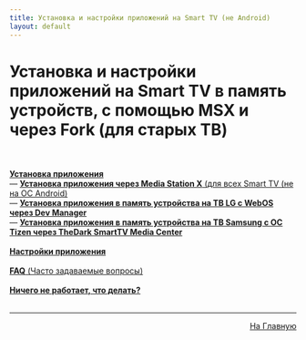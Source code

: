 ```yaml
---
title: Установка и настройки приложений на Smart TV (не Android)
layout: default
---
```

# Установка и настройки приложений на Smart TV в память устройств, с помощью MSX и через Fork (для старых ТВ)<br><br>

<a href="https://lazykpub.github.io/Lazykpub/pages/smarttv">**Установка приложения**</a><br>
  — <a href="subp/msx_install">**Установка приложения через Media Station X** (для всех Smart TV (не на ОС Android)</a> <br>
  — <a href="subp/lg_install">**Установка приложения в память устройства на ТВ LG с WebOS через Dev Manager**</a> <br>
  — <a href="subp/samsung_install">**Установка приложения в память устройства на ТВ Samsung с ОС Tizen через TheDark SmartTV Media Center**</a> <br><br>
<a href="subp/settings_smarttv">**Настройки приложения**</a> <br><br>
<a href="subp/faq_smarttv">**FAQ** (Часто задаваемые вопросы)</a> <br><br>
<a href="subp/problem_smarttv">**Ничего не работает, что делать?**</a> <br><br>


---
<p  align="right"><a href="https://lazykpub.github.io/Lazykpub">На Главную</a></p>
